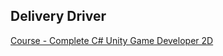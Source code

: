 ## Delivery Driver

[Course - Complete C# Unity Game Developer 2D]

   [Course - Complete C# Unity Game Developer 2D]: <https://www.udemy.com/course/unitycourse/>